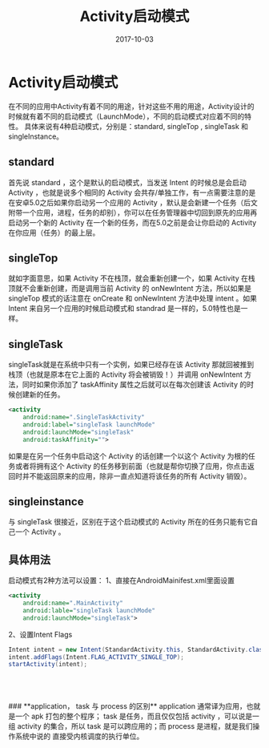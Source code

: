 ﻿---
title: Activity启动模式
date: 2017-10-03
categories: android
tags:
- Activity
---

# **Activity启动模式**
在不同的应用中Activity有着不同的用途，针对这些不用的用途，Activity设计的时候就有着不同的启动模式（LaunchMode），不同的启动模式对应着不同的特性。
具体来说有4种启动模式，分别是：standard, singleTop , singleTask 和 singleInstance。

## **standard**
首先说 standard ，这个是默认的启动模式，当发送 Intent 的时候总是会启动 Activity ，也就是说多个相同的 Activity 会共存/单独工作，有一点需要注意的是在安卓5.0之后如果你启动另一个应用的 Activity ，默认是会新建一个任务（后文附带一个应用，进程，任务的却别），你可以在任务管理器中切回到原先的应用再启动另一个新的 Activity 在一个新的任务，而在5.0之前是会让你启动的 Activity 在你应用（任务）的最上层。

## **singleTop**
就如字面意思，如果 Activity 不在栈顶，就会重新创建一个，如果 Activity 在栈顶就不会重新创建，而是调用当前 Activity 的 onNewIntent 方法，所以如果是 singleTop 模式的话注意在 onCreate 和 onNewIntent 方法中处理 intent 。如果 Intent 来自另一个应用的时候启动模式和 standrad 是一样的，5.0特性也是一样。

## **singleTask**
singleTask就是在系统中只有一个实例，如果已经存在该 Activity 那就回被推到栈顶（也就是原本在它上面的 Activity 将会被销毁！）并调用 onNewIntent 方法，同时如果你添加了 taskAffinity 属性之后就可以在每次创建该 Activity 的时候创建新的任务。
```xml
<activity
    android:name=".SingleTaskActivity" 
    android:label="singleTask launchMode" 
    android:launchMode="singleTask"
    android:taskAffinity="">
```
如果是在另一个任务中启动这个 Activity 的话创建一个以这个 Activity 为根的任务或者将拥有这个 Activity 的任务移到前面（也就是帮你切换了应用，你点击返回时并不能返回原来的应用，除非一直点知道将该任务的所有 Activity 销毁）。

## **singleinstance**
与 singleTask 很接近，区别在于这个启动模式的 Activity 所在的任务只能有它自己一个 Activity 。

## **具体用法**
启动模式有2种方法可以设置：
1、直接在AndroidMainifest.xml里面设置
```xml
<activity
    android:name=".MainActivity"
    android:lable="singleTask launchMode"
    android:launchMode="singleTask">
```
2、设置Intent Flags
```java
Intent intent = new Intent(StandardActivity.this, StandardActivity.class);
intent.addFlags(Intent.FLAG_ACTIVITY_SINGLE_TOP);
startActivity(intent);
```
<br>
<br>
<br>
### **application， task 与 process 的区别**
application 通常译为应用，也就是一个 apk 打包的整个程序； task 是任务，而且仅仅包括 activity ，可以说是一组 activity 的集合，所以 task 是可以跨应用的；而 process 是进程，就是我们操作系统中说的 直接受内核调度的执行单位。